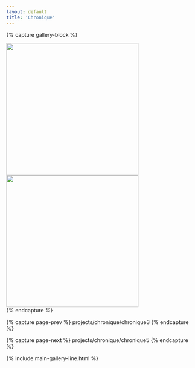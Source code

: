 ```yaml
---
layout: default
title: 'Chronique'
---
```



{% capture gallery-block %}
<div>
    <img src="{{ site.github.url }}/assets/img/projects/chronique/P1013740.jpg"
        width="350" alt=""/>
</div>
<div style="width: 100%"></div>
<div>
    <img src="{{ site.github.url }}/assets/img/projects/chronique/P1013961.jpg"
        width="350" alt=""/>
</div>
{% endcapture %}

{% capture page-prev %}
projects/chronique/chronique3
{% endcapture %}

{% capture page-next %}
projects/chronique/chronique5
{% endcapture %}



{% include main-gallery-line.html %}
